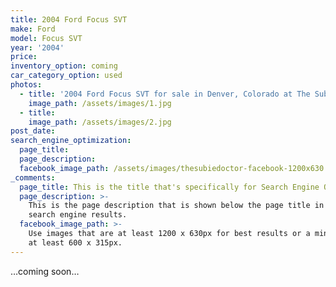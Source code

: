 ```yaml
---
title: 2004 Ford Focus SVT
make: Ford
model: Focus SVT
year: '2004'
price:
inventory_option: coming
car_category_option: used
photos:
  - title: '2004 Ford Focus SVT for sale in Denver, Colorado at The Subie Doctor'
    image_path: /assets/images/1.jpg
  - title:
    image_path: /assets/images/2.jpg
post_date:
search_engine_optimization:
  page_title:
  page_description:
  facebook_image_path: /assets/images/thesubiedoctor-facebook-1200x630.png
_comments:
  page_title: This is the title that's specifically for Search Engine Optimization.
  page_description: >-
    This is the page description that is shown below the page title in the
    search engine results.
  facebook_image_path: >-
    Use images that are at least 1200 x 630px for best results or a minimum of
    at least 600 x 315px.
---
```



…coming soon…
